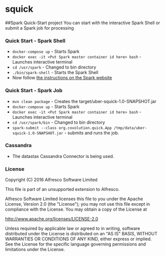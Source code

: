 # squick
##Spark Quick-Start project
You can start with the interactive Spark Shell or submit a Spark job for processing

### Quick Start - Spark Shell

* `docker-compose up` - Starts Spark
* `docker exec -it <Put Spark master container id here> bash` - Launches interactive terminal
* `cd /usr/spark` - Changed to bin directory
* `./bin/spark-shell` - Starts the Spark Shell
* Now follow [the instructions on the Spark website](http://spark.apache.org/docs/latest/quick-start.html#interactive-analysis-with-the-spark-shell)

### Quick Start - Spark Job

* `mvn clean package` - Creates the target/uber-squick-1.0-SNAPSHOT.jar
* `docker-compose up` - Starts Spark
* `docker exec -it <Put Spark master container id here> bash` - Launches interactive terminal
* `cd /usr/spark/bin` - Changed to bin directory
* `spark-submit --class org.covolution.quick.App /tmp/data/uber-squick-1.0-SNAPSHOT.jar` - submits and runs the job.

### Cassandra
* The datastax Cassandra Connector is being used.

### License
Copyright (C) 2016 Alfresco Software Limited

This file is part of an unsupported extension to Alfresco.

Alfresco Software Limited licenses this file
to you under the Apache License, Version 2.0 (the
"License"); you may not use this file except in compliance
with the License.  You may obtain a copy of the License at

 http://www.apache.org/licenses/LICENSE-2.0

Unless required by applicable law or agreed to in writing,
software distributed under the License is distributed on an
"AS IS" BASIS, WITHOUT WARRANTIES OR CONDITIONS OF ANY
KIND, either express or implied.  See the License for the
specific language governing permissions and limitations
under the License.